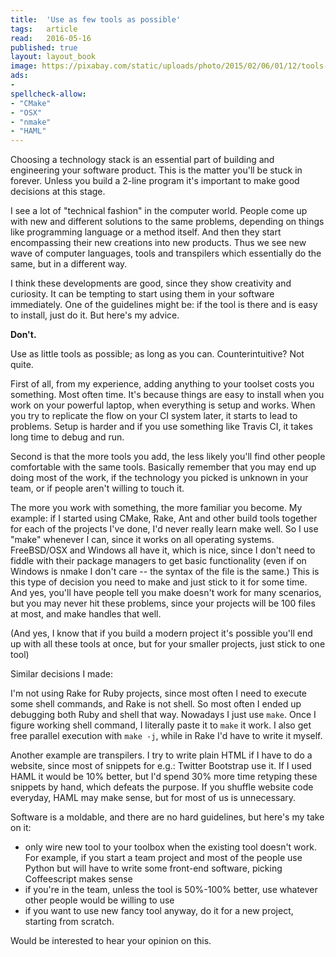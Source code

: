```yaml
---
title:	'Use as few tools as possible'
tags:	article
read:	2016-05-16
published: true
layout:	layout_book
image: https://pixabay.com/static/uploads/photo/2015/02/06/01/12/tools-625620_960_720.jpg
ads:
- 
spellcheck-allow:
- "CMake"
- "OSX"
- "nmake"
- "HAML"
---
```


Choosing a technology stack is an essential part of building and
engineering your software product. This is the matter you'll be stuck in
forever. Unless you build a 2-line program it's important to make good
decisions at this stage.

I see a lot of "technical fashion" in the computer world. People come up
with new and different solutions to the same problems, depending on
things like programming language or a method itself. And then they start
encompassing their new creations into new products. Thus we see new wave
of computer languages, tools and transpilers which essentially do the
same, but in a different way.

I think these developments are good, since they show creativity and
curiosity. It can be tempting to start using them in your software
immediately. One of the guidelines might be: if the tool is there and is
easy to install, just do it. But here's my advice.

**Don't.**

Use as little tools as possible; as long as you can. Counterintuitive?
Not quite.

First of all, from my experience, adding anything to your toolset costs
you something. Most often time. It's because things are easy to install
when you work on your powerful laptop, when everything is setup and
works. When you try to replicate the flow on your CI system later, it
starts to lead to problems. Setup is harder and if you use something
like Travis CI, it takes long time to debug and run.

Second is that the more tools you add, the less likely you'll find other
people comfortable with the same tools. Basically remember that you may
end up doing most of the work, if the technology you picked is unknown
in your team, or if people aren't willing to touch it.

The more you work with something, the more familiar you become. My
example: if I started using CMake, Rake, Ant and other build tools
together for each of the projects I've done, I'd never really learn make
well. So I use "make" whenever I can, since it works on all operating
systems. FreeBSD/OSX and Windows all have it, which is nice, since I
don't need to fiddle with their package managers to get basic
functionality (even if on Windows is nmake I don't care -- the syntax of
the file is the same.) This is this type of decision you need to make
and just stick to it for some time. And yes, you'll have people tell you
make doesn't work for many scenarios, but you may never hit these
problems, since your projects will be 100 files at most, and make
handles that well.

(And yes, I know that if you build a modern project it's possible you'll
end up with all these tools at once, but for your smaller projects, just
stick to one tool)

Similar decisions I made:

I'm not using Rake for Ruby projects, since most often I need to execute
some shell commands, and Rake is not shell. So most often I ended up
debugging both Ruby and shell that way. Nowadays I just use `make`.
Once I figure working shell command, I literally paste it to `make` it
work. I also get free parallel execution with `make -j`, while in Rake
I'd have to write it myself.

Another example are transpilers. I try to write plain HTML if I have to
do a website, since most of snippets for e.g.: Twitter Bootstrap use it.
If I used HAML it would be 10% better, but I'd spend 30% more time
retyping these snippets by hand, which defeats the purpose. If you
shuffle website code everyday, HAML may make sense, but for most of us
is unnecessary.

Software is a moldable, and there are no hard guidelines, but here's my
take on it:

-   only wire new tool to your toolbox when the existing tool doesn't work. For example, if you start a team project and most of the people use Python but will have to write some front-end software, picking Coffeescript makes sense
-   if you're in the team, unless the tool is 50%-100% better, use whatever other people would be willing to use
-   if you want to use new fancy tool anyway, do it for a new project, starting from scratch.

Would be interested to hear your opinion on this.
